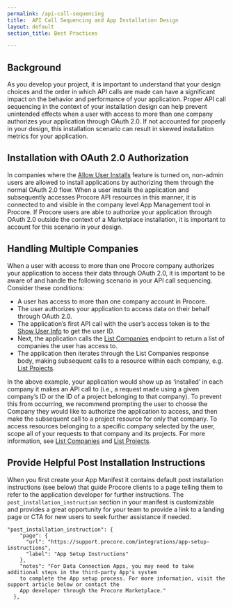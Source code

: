 ```yaml
---
permalink: /api-call-sequencing
title:  API Call Sequencing and App Installation Design
layout: default
section_title: Best Practices

---
```


## Background

As you develop your project, it is important to understand that your design choices and the order in which API calls are made can have a significant impact on the behavior and performance of your application.
Proper API call sequencing in the context of your installation design can help prevent unintended effects when a user with access to more than one company authorizes your application through OAuth 2.0. If not accounted for properly in your design, this installation scenario can result in skewed installation metrics for your application.

## Installation with OAuth 2.0 Authorization

In companies where the [Allow User Installs](https://support.procore.com/products/online/user-guide/company-level/admin/tutorials/allow-user-installs) feature is turned on, non-admin users are allowed to install applications by authorizing them through the normal OAuth 2.0 flow.
When a user installs the application and subsequently accesses Procore API resources in this manner, it is connected to and visible in the company level App Management tool in Procore.
If Procore users are able to authorize your application through OAuth 2.0 outside the context of a Marketplace installation, it is important to account for this scenario in your design.

## Handling Multiple Companies

When a user with access to more than one Procore company authorizes your application to access their data through OAuth 2.0, it is important to be aware of and handle the following scenario in your API call sequencing.
Consider these conditions:

* A user has access to more than one company account in Procore.
* The user authorizes your application to access data on their behalf through OAuth 2.0.
* The application’s first API call with the user’s access token is to the [Show User Info](https://developers.procore.com/reference/rest/v1/me) to get the user ID.
* Next, the application calls the [List Companies](https://developers.procore.com/reference/rest/v1/companies#list-companies) endpoint to return a list of companies the user has access to.
* The application then iterates through the List Companies response body, making subsequent calls to a resource within each company, e.g. [List Projects](https://developers.procore.com/reference/rest/v1/projects#list-projects).

In the above example, your application would show up as ‘installed’ in each company it makes an API call to (i.e., a request made using a given company’s ID or the ID of a project belonging to that company).
To prevent this from occurring, we recommend prompting the user to choose the Company they would like to authorize the application to access, and then make the subsequent call to a project resource for only that company.
To access resources belonging to a specific company selected by the user, scope all of your requests to that company and its projects.
For more information, see [List Companies](https://developers.procore.com/reference/rest/v1/companies#list-companies) and [List Projects](https://developers.procore.com/reference/rest/v1/projects#list-projects).

## Provide Helpful Post Installation Instructions

When you first create your App Manifest it contains default post installation instructions (see below) that guide Procore clients to a page telling them to refer to the application developer for further instructions.
The `post_installation_instruction` section in your manifest is customizable and provides a great opportunity for your team to provide a link to a landing page or CTA for new users to seek further assistance if needed.

```
"post_installation_instruction": {
    "page": {
      "url": "https://support.procore.com/integrations/app-setup-instructions",
      "label": "App Setup Instructions"
    },
    "notes": "For Data Connection Apps, you may need to take additional steps in the third-party App's system
    to complete the App setup process. For more information, visit the support article below or contact the
    App developer through the Procore Marketplace."
  },
```
